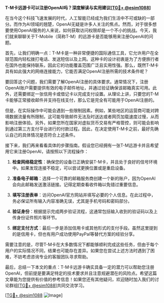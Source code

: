 **T-M卡远游卡可以注册OpenAI吗？深度解读与实用建议[[TG💪+ @esim1088](https://t.me/s/esim1088)]**

在当今这个科技飞速发展的时代，人工智能已经成为我们生活中不可或缺的一部分。而作为AI领域的翘楚，OpenAI无疑是许多人关注的焦点。然而，对于很多想要使用OpenAI服务的人来说，如何获取访问权限却是一个不小的挑战。今天，我们就来聊聊关于T-Mobile（简称T-M）的远游卡是否能够用来注册OpenAI的问题。

首先，让我们明确一点：T-M卡是一种非常便捷的国际通信工具，它允许用户在全球范围内轻松拨打电话、发送短信以及上网。这种卡的设计初衷是为了方便旅行者在国外也能保持联系，因此它的功能覆盖范围广泛且实用性强。那么，既然T-M卡具有如此强大的网络连接能力，它能否满足OpenAI注册所需的技术条件呢？

要回答这个问题，我们需要了解OpenAI注册的具体要求。通常情况下，注册OpenAI账户需要提供有效的电子邮件地址，并通过验证确保该邮箱真实可用。此外，还需要绑定一张信用卡或借记卡以完成支付设置。从理论上讲，只要您的T-M卡能够正常接收邮件并支持在线支付，那么它是完全有可能用于OpenAI注册的。

但是，在实际操作中可能会遇到一些限制因素。例如，某些地区的运营商可能对跨境数据流量有所限制，这可能导致邮件无法及时送达或者网页加载速度过慢，从而影响注册体验。另外，如果您所在国家对虚拟货币交易有严格管控，则可能会影响到通过第三方支付平台进行的付款过程。因此，在决定使用T-M卡之前，最好先确认自己的具体情况是否符合上述条件。

接下来，我们再来看看具体的步骤指南。假设您已经拥有一张T-M远游卡并且希望用它来注册OpenAI，请按照以下流程操作：

1. **检查网络稳定性**：确保您的设备已正确安装T-M卡，并且处于良好的信号环境中。如果发现连接不稳定，可以尝试更换位置或是重启设备。
   
2. **准备电子邮箱**：选择一个可靠的邮箱服务商创建一个新的账户，因为OpenAI会向此邮箱发送激活链接。记得定期查看收件箱以免错过重要信息。

3. **填写注册表单**：访问OpenAI官方网站并填写必要的个人信息。在此过程中，务必保证所有输入内容准确无误，尤其是手机号码和密码部分。

4. **验证身份**：根据提示完成两步验证流程，这通常包括输入收到的验证码以及上传身份证件照片等环节。

5. **绑定支付方式**：最后一步是添加信用卡或其他形式的支付手段。虽然这里提到的是信用卡，但也有用户成功使用PayPal等替代方案的经验分享。

需要注意的是，尽管T-M卡在大多数情况下都能够顺利完成这些任务，但由于每个用户的实际情况不同，结果也可能存在差异。如果您在尝试上述方法时遇到了困难，不妨考虑咨询专业的客服团队寻求帮助。

最后，总结一下本文的重点：T-M卡远游卡确实具备一定的潜力可以帮助您注册OpenAI，但前提是要满足特定的技术要求并且注意规避潜在的风险点。希望这篇文章能为您提供有价值的参考信息！如果您还有其他疑问，欢迎随时加入我们的讨论群组[[TG💪+ @esim1088](https://t.me/s/esim1088)]共同交流学习。

[[TG💪+ @esim1088](https://t.me/s/esim1088) ![Image](https://i.postimg.cc/4NQfJmqS/Snipaste-2025-05-13-00-14-12.png)]